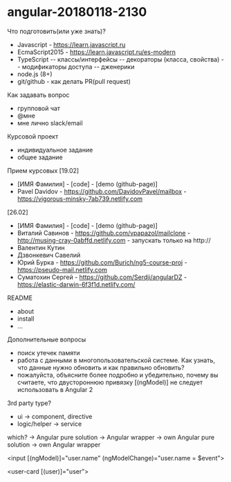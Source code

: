 # angular-20180118-2130

Что подготовить(или уже знать)?

- Javascript - https://learn.javascript.ru
- EcmaScript2015 - https://learn.javascript.ru/es-modern
- TypeScript
  -- классы/интерфейсы
  -- декораторы (класса, свойства)
  -- модификаторы доступа
  -- дженерики
- node.js (8+)
- git/github - как делать PR(pull request)

Как задавать вопрос
- групповой чат
- @мне
- мне лично slack/email

Курсовой проект
- индивидуальное задание
- общее задание

Прием курсовых
[19.02]
- [ИМЯ Фамилия] - [code] - [demo (github-page)]
- Pavel Davidov - https://github.com/DavidovPavel/mailbox - https://vigorous-minsky-7ab739.netlify.com

[26.02]
- [ИМЯ Фамилия] - [code] - [demo (github-page)]
- Виталий Савинов - https://github.com/vpapazol/mailclone - http://musing-cray-0abffd.netlify.com  - запускать только на http://
- Валентин Кутин
- Дзвонкевич Савелий
- Юрий Бурка - https://github.com/Burich/ng5-course-proj - https://pseudo-mail.netlify.com
- Суматохин Сергей - https://github.com/Serdji/angularDZ - https://elastic-darwin-6f3f1d.netlify.com/

README
- about
- install
- ...


Дополнительные вопросы
- поиск утечек памяти
- работа с данными в многопользовательской системе. Как узнать, что данные нужно обновить и как правильно обновить?
- пожалуйста, объясните более подробно и убедительно, почему вы считаете, что двустороннюю привязку [(ngModel)] не следует использовать в Angular 2


3rd party
type?
- ui           -> component, directive
- logic/helper -> service

which?
-> Angular pure solution
-> Angular wrapper
-> own Angular pure solution 
-> own Angular wrapper




<input [(ngModel)]="user.name" (ngModelChange)="user.name = $event">


<user-card [(user)]="user">